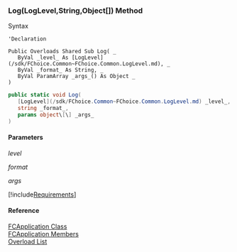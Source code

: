 ﻿### Log(LogLevel,String,Object\[\]) Method

Syntax

```vbnet
'Declaration

Public Overloads Shared Sub Log( _
   ByVal _level_ As [LogLevel](/sdk/FChoice.Common~FChoice.Common.LogLevel.md), _
   ByVal _format_ As String, _
   ByVal ParamArray _args_() As Object _
) 
```

```csharp
public static void Log( 
   [LogLevel](/sdk/FChoice.Common~FChoice.Common.LogLevel.md) _level_,
   string _format_,
   params object\[\] _args_
)
```

#### Parameters

_level_

_format_

_args_

[!include[Requirements](../partials/requirements.md)]

#### Reference

[FCApplication Class](fcSDK~FChoice.Foundation.FCApplication.md)  
[FCApplication Members](fcSDK~FChoice.Foundation.FCApplication_members.md)  
[Overload List](fcSDK~FChoice.Foundation.FCApplication~Log.md)